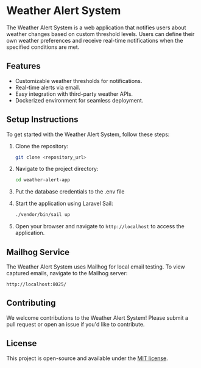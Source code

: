# Weather Alert System

The Weather Alert System is a web application that notifies users about weather changes based on custom threshold levels. Users can define their own weather preferences and receive real-time notifications when the specified conditions are met.

## Features

- Customizable weather thresholds for notifications.
- Real-time alerts via email.
- Easy integration with third-party weather APIs.
- Dockerized environment for seamless deployment.

## Setup Instructions

To get started with the Weather Alert System, follow these steps:

1. Clone the repository:

   ```bash
   git clone <repository_url>
   ```

2. Navigate to the project directory:

   ```bash
   cd weather-alert-app
   ```
3. Put the database credentials to the .env file

4. Start the application using Laravel Sail:

   ```bash
   ./vendor/bin/sail up
   ```

4. Open your browser and navigate to `http://localhost` to access the application.

## Mailhog Service

The Weather Alert System uses Mailhog for local email testing. To view captured emails, navigate to the Mailhog server:

```
http://localhost:8025/
```

## Contributing

We welcome contributions to the Weather Alert System! Please submit a pull request or open an issue if you'd like to contribute.

## License

This project is open-source and available under the [MIT license](https://opensource.org/licenses/MIT).
